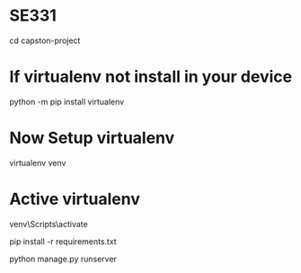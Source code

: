 # SE331
cd capston-project
# If virtualenv not install in your device
python -m pip install virtualenv

# Now Setup virtualenv
virtualenv venv
# Active virtualenv
venv\Scripts\activate

pip install -r requirements.txt

python manage.py runserver

